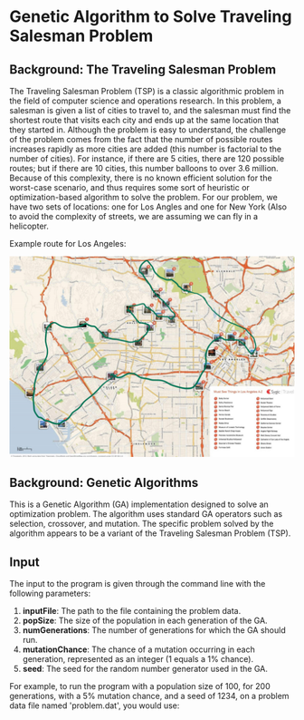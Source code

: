 # Genetic Algorithm to Solve Traveling Salesman Problem

## Background: The Traveling Salesman Problem
The Traveling Salesman Problem (TSP) is a classic algorithmic problem in the field of computer science and operations research. In this problem, a salesman is given a list of cities to travel to, and the salesman must find the shortest route that visits each city and ends up at the same location that they started in. Although the problem is easy to understand, the challenge of the problem comes from the fact that the number of possible routes increases rapidly as more cities are added (this number is factorial to the number of cities). For instance, if there are 5 cities, there are 120 possible routes; but if there are 10 cities, this number balloons to over 3.6 million. Because of this complexity, there is no known efficient solution for the worst-case scenario, and thus requires some sort of heuristic or optimization-based algorithm to solve the problem. For our problem, we have two sets of locations: one for Los Angles and one for New York (Also to avoid the complexity of streets, we are assuming we can fly in a helicopter.

Example route for Los Angeles:

![alt text](https://github.com/dandrews19/TravelingSalesman/blob/main/example.jpeg?raw=true)

## Background: Genetic Algorithms
This is a Genetic Algorithm (GA) implementation designed to solve an optimization problem. The algorithm uses standard GA operators such as selection, crossover, and mutation. The specific problem solved by the algorithm appears to be a variant of the Traveling Salesman Problem (TSP).

## Input
The input to the program is given through the command line with the following parameters:

1. **inputFile**: The path to the file containing the problem data.
2. **popSize**: The size of the population in each generation of the GA.
3. **numGenerations**: The number of generations for which the GA should run.
4. **mutationChance**: The chance of a mutation occurring in each generation, represented as an integer (1 equals a 1% chance).
5. **seed**: The seed for the random number generator used in the GA.

For example, to run the program with a population size of 100, for 200 generations, with a 5% mutation chance, and a seed of 1234, on a problem data file named 'problem.dat', you would use:
